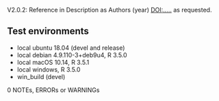 V2.0.2: Reference in Description as Authors (year) <DOI:.....>
as requested.

## Test environments
* local ubuntu 18.04 (devel and release)
* local debian 4.9.110-3+deb9u4, R 3.5.0
* local macOS 10.14, R 3.5.1
* local windows, R 3.5.0
* win_build (devel)

0 NOTEs, ERRORs or WARNINGs